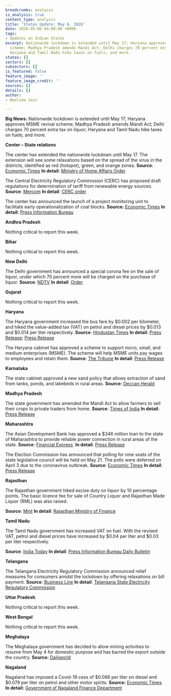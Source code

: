 ```yaml
---
breadcrumbs: analysis
is_analysis: true
content_type: analysis
title: 'States Update: May 6, 2020'
date: 2020-05-06 04:00:00 +0000
tags:
- Updates on Indian States
excerpt: Nationwide lockdown is extended until May 17; Haryana approves MSME revival
  scheme; Madhya Pradesh amends Mandi Act; Delhi charges 70 percent extra tax on liquor;
  Haryana and Tamil Nadu hike taxes on fuels; and more.
states: []
sectors: []
subsectors: []
is_featured: false
feature_image: ''
feature_image_credit: ''
sources: []
details: []
author:
- Neelima Jain

---
```


**Big News:** Nationwide lockdown is extended until May 17; Haryana approves MSME revival scheme; Madhya Pradesh amends Mandi Act; Delhi charges 70 percent extra tax on liquor; Haryana and Tamil Nadu hike taxes on fuels; and more.

**Center – State relations**

The center has extended the nationwide lockdown until May 17. The extension will see some relaxations based on the spread of the virus in the districts, identified as red (hotspot), green, and orange zones. **Source**: [Economic Times](https://economictimes.indiatimes.com/news/politics-and-nation/govt-extends-lockdown-by-two-weeks-permits-considerable-relaxations-in-green-and-orange-zones/articleshow/75491935.cms) **In detail**: [Ministry of Home Affairs Order](https://www.mha.gov.in/sites/default/files/MHA%20Order%20Dt.%201.5.2020%20to%20extend%20Lockdown%20period%20for%202%20weeks%20w.e.f.%204.5.2020%20with%20new%20guidelines.pdf)

The Central Electricity Regulatory Commission (CERC) has proposed draft regulations for determination of tariff from renewable energy sources. **Source**: [Mercom](https://mercomindia.com/cerc-prepares-blueprint-new-tariff-regulations-renewable-projects/) **In detail**: [CERC order](http://www.cercind.gov.in/2020/draft_reg/DR-29.04.2020.pdf)

The center has announced the launch of a project monitoring unit to facilitate early operationalization of coal blocks. **Source:** [Economic Times](https://economictimes.indiatimes.com/industry/indl-goods/svs/metals-mining/centre-launches-project-monitoring-unit-for-early-operationalisation-of-coal-blocks/articleshow/75476202.cms) **In detail:** [Press Information Bureau](https://pib.gov.in/PressReleaseIframePage.aspx?PRID=1619620)

**Andhra Pradesh**

Nothing critical to report this week.

**Bihar**

Nothing critical to report this week.

**New Delhi**

The Delhi government has announced a special corona fee on the sale of liquor, under which 70 percent more will be charged on the purchase of liquor. **Source**: [NDTV](https://www.ndtv.com/delhi-news/coronavirus-india-lockdown-snaking-queues-at-delhi-booze-shops-since-dawn-despite-70-corona-fee-2223526) **In detail**: [Order](http://it.delhigovt.nic.in/writereaddata/egaz2020661.pdf)

**Gujarat**

Nothing critical to report this week.

**Haryana**

The Haryana government increased the bus fare by $0.002 per kilometer, and hiked the value-added tax (VAT) on petrol and diesel prices by $0.013 and $0.014 per liter respectively. **Source**: [Hindustan Times](https://www.hindustantimes.com/india-news/haryana-hikes-bus-fare-vat-on-diesel-petrol-prices-congress-slams-move/story-GacM7BTBKqqEYxZDCOH1vN.html) **In detail**: [Press Release](https://prharyana.gov.in/en/haryana-government-has-accorded-approval-to-partially-restore-the-vat-rate-on-sale-of-diesel-and); [Press Release](https://prharyana.gov.in/en/haryana-government-has-decided-to-increase-the-bus-fare-in-haryana-for-ordinary-luxury-and-super)

The Haryana cabinet has approved a scheme to support micro, small, and medium enterprises (MSME). The scheme will help MSME units pay wages to employees and retain them. **Source**: [The Tribune](https://www.tribuneindia.com/news/haryana/haryana-unveils-msme-revival-scheme-to-pay-interest-on-loans-for-wages-for-6-months-79020) **In detail**: [Press Release](https://prharyana.gov.in/en/to-facilitate-industrial-units-in-haryana-in-reviving-their-operations-and-retaining-their)

**Karnataka**

The state cabinet approved a new sand policy that allows extraction of sand from tanks, ponds, and lakebeds in rural areas. **Source:** [Deccan Herald](https://www.deccanherald.com/state/top-karnataka-stories/cabinet-approves-new-sand-policy-831999.html)

**Madhya Pradesh**

The state government has amended the Mandi Act to allow farmers to sell their crops to private traders from home. **Source**: [Times of India](https://timesofindia.indiatimes.com/city/bhopal/mp-govt-allows-private-sector-to-open-mandis/articleshowprint/75497370.cms) **In detail**: [Press Release](https://www.mpinfo.org/News/TodaysNews.aspx?newsid=20200505N9&LocID=1)

**Maharashtra**

The Asian Development Bank has approved a $346 million loan to the state of Maharashtra to provide reliable power connection in rural areas of the state. **Source**: [Financial Express](https://www.financialexpress.com/economy/adb-gives-346-million-loan-for-power-sector-in-rural-maharashtra/1943255/). **In detail**: [Press Release](https://www.adb.org/news/adb-provides-346-million-loan-rural-electricity-maharashtra-india)

The Election Commission has announced that polling for nine seats of the state legislative council will be held on May 21. The polls were deferred on April 3 due to the coronavirus outbreak. **Source**: [Economic Times](https://economictimes.indiatimes.com/news/politics-and-nation/maharashtra-legislative-council-polls-on-may-21-announces-ec/articleshow/75489373.cms) **In detail**: [Press Release](https://pib.gov.in/newsite/PrintRelease.aspx?relid=202709)

**Rajasthan**

The Rajasthan government hiked excise duty on liquor by 10 percentage points. The basic licence fee for sale of Country Liquor and Rajasthan Made Liquor (RML) was also raised.

**Source**: [Mint](https://www.livemint.com/news/india/alcohol-price-to-go-up-by-10-in-rajasthan-after-excise-duty-hike-11588215767925.html) **In detail**: [Rajasthan Ministry of Finance](http://finance.rajasthan.gov.in/PDFDOCS/EXCISE/F-EXCISE-8773-29042020.pdf)

**Tamil Nadu**

The Tamil Nadu government has increased VAT on fuel. With the revised VAT, petrol and diesel prices have increased by $0.04 per liter and $0.03 per liter respectively.

**Source**: [India Today](https://www.indiatoday.in/business/story/tamil-nadu-government-fuel-vat-increased-petrol-diesel-prices-1673988-2020-05-03) **In detail**: [Press Information Bureau Daily Bulletin](https://pib.gov.in/PressReleaseIframePage.aspx?PRID=1620974)

**Telangana**

The Telangana Electricity Regulatory Commission announced relief measures for consumers amidst the lockdown by offering relaxations on bill payment. **Source**: [Business Line](https://www.thehindubusinessline.com/news/national/telangana-power-regulator-provides-bill-payment-relief-to-industrial-consumers/article31462917.ece) **In detail**: [Telangana State Electricity Regulatory Commission](http://www.tserc.gov.in/file_upload/uploads/Orders/Commission%20Orders/2020/Mitigation%20of%20Impact%20of%20COVID-19.pdf)

**Uttar Pradesh**

Nothing critical to report this week.

**West Bengal**

Nothing critical to report this week.

**Meghalaya**

The Meghalaya government has decided to allow mining activities to resume from May 4 for domestic purpose and has barred the export outside the country. **Source:** [Daijiworld](http://www.daijiworld.com/news/newsDisplay.aspx?newsID=703662)

**Nagaland**

Nagaland has imposed a Covid-19 cess of $0.066 per liter on diesel and $0.079 per liter on petrol and other motor spirits. **Source:** [Economic Times](https://energy.economictimes.indiatimes.com/news/oil-and-gas/nagaland-impose-covid-19-cess-on-petrol-and-diesel-sales/75463708) **In detail:** [Government of Nagaland Finance Department](http://nagalandtax.nic.in/docs/Notification/Act/Issued%20by%20Finance%20Department/Petroleum/2020/Petroleum_Cess_Covid19.pdf)